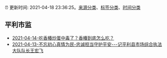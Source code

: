 :alarm_clock: 更新时间: 2021-04-18 23:36:25。[来源分类](../README.md)、[标签分类](../TAGS.md)、[时间分类](../TIMELINE.md)

## 平利市监




- [2021-04-14-吃香椿炒蛋中毒了？香椿到底怎么吃？](http://mp.weixin.qq.com/s?__biz=MzA5NTQyMzk5Mg==&mid=2648821482&idx=1&sn=0868645cabee9afcbd9d989b4f8b5323&chksm=88aaf27dbfdd7b6b637caa6245afb4e52441a53c9c5a4010cb263d2763850723f8a832e1aab3#rd) 
- [2021-04-13-不忘初心真情为民-忠诚担当守护平安---记平利县市场综合执法大队队长王宏飞](http://mp.weixin.qq.com/s?__biz=MzA5NTQyMzk5Mg==&mid=2648821447&idx=1&sn=99ea7fa75905ef6f0171c7bc0301c973&chksm=88aaf250bfdd7b460e4b734917f0545c0f961f61b6eaf0bc140eeab3dc8fb2234c83530aaabc#rd) 